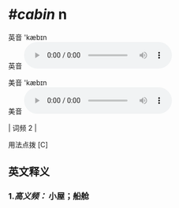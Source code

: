 # ***\#cabin*** n
英音 'kæbɪn  
英音
<audio src="./media/cabin-B.aac" controls="controls"></audio>

美音 'kæbɪn  
美音
<audio src="./media/cabin.aac" controls="controls"></audio>



| 词频 2 |  

用法点拨  [C]

英文释义
---
### 1.*高义频：* **小屋；船舱**  



